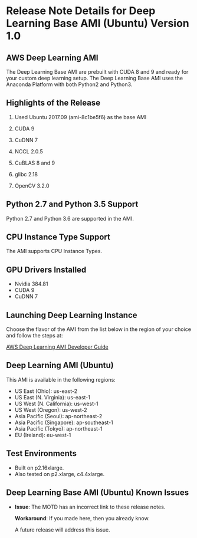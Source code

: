 # Release Note Details for Deep Learning Base AMI \(Ubuntu\) Version 1\.0<a name="BASE_UBUNTU1"></a>

## AWS Deep Learning AMI<a name="dplami-a"></a>

The Deep Learning Base AMI are prebuilt with CUDA 8 and 9 and ready for your custom deep learning setup\. The Deep Learning Base AMI uses the Anaconda Platform with both Python2 and Python3\.

## Highlights of the Release<a name="highlights-a"></a>

1. Used Ubuntu 2017\.09 \(ami\-8c1be5f6\) as the base AMI 

1. CUDA 9

1. CuDNN 7

1. NCCL 2\.0\.5

1. CuBLAS 8 and 9

1. glibc 2\.18

1. OpenCV 3\.2\.0

## Python 2\.7 and Python 3\.5 Support<a name="pythonsupport-a"></a>

Python 2\.7 and Python 3\.6 are supported in the AMI\.

## CPU Instance Type Support<a name="cpu-instance-a"></a>

The AMI supports CPU Instance Types\.

## GPU Drivers Installed<a name="gpu-drivers-a"></a>
+ Nvidia 384\.81
+ CUDA 9
+ CuDNN 7

## Launching Deep Learning Instance<a name="launching-dl-a"></a>

Choose the flavor of the AMI from the list below in the region of your choice and follow the steps at:

[AWS Deep Learning AMI Developer Guide](https://docs.aws.amazon.com/dlami/latest/devguide/gs.html)

## Deep Learning AMI \(Ubuntu\)<a name="amazonlinuxami-a"></a>

This AMI is available in the following regions:
+ US East \(Ohio\): us\-east\-2
+ US East \(N\. Virginia\): us\-east\-1
+ US West \(N\. California\): us\-west\-1
+ US West \(Oregon\): us\-west\-2
+ Asia Pacific \(Seoul\): ap\-northeast\-2
+ Asia Pacific \(Singapore\): ap\-southeast\-1
+ Asia Pacific \(Tokyo\): ap\-northeast\-1
+ EU \(Ireland\): eu\-west\-1

## Test Environments<a name="test-environments-a"></a>
+ Built on p2\.16xlarge\.
+ Also tested on p2\.xlarge, c4\.4xlarge\.

## Deep Learning Base AMI \(Ubuntu\) Known Issues<a name="BASE_UBUNTU-known-issues"></a>
+ **Issue**: The MOTD has an incorrect link to these release notes\.

  **Workaround**: If you made here, then you already know\.

  A future release will address this issue\. 